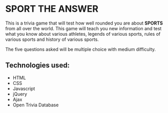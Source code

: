 # SPORT THE ANSWER

This is a trivia game that will test how well rounded you are about **SPORTS** from all over the world. This game will teach you new information and test what you know about various athletes, legends of various sports, rules of various sports and history of various sports.  

 The five questions asked will be multiple choice with medium difficulty.


 ## Technologies used: 
- HTML
- CSS
- Javascript
- jQuery
- Ajax
- Open Trivia Database



